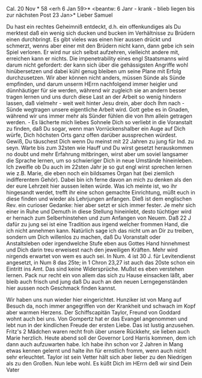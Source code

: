  Cal. 20 Nov <Samstag>* 58
 <erh 6 Jan 59>*
 <beantw: 6 Janr - krank - blieb liegen bis zur nächsten Post 23 Jan>* 
Lieber Samuel

Du hast ein rechtes Geheimniß entdeckt, d.h. ein offenkundiges als Du merktest daß ein wenig sich ducken und bucken im Verhältnisse zu Brüdern einen durchbringt. Es gibt vieles was einen hier aussen drückt und schmerzt, wenns aber einer mit den Brüdern nicht kann, dann gebe ich sein Spiel verloren. Er wird nur sich selbst aufzehren, vielleicht andere mit, erreichen kann er nichts. Die impenetrability eines engl Staatsmanns wird darum nicht gefordert: der kann sich über die gehässigsten Angriffe wohl hinübersetzen und dabei kühl genug bleiben um seine Plane mit Erfolg durchzusetzen. Wir aber können nicht anders, müssen Sünde als Sünde empfinden, und darum unserm HErrn nachfolgend immer heigler und dünnhäutiger für sie werden, während wir zugleich sie an andern besser tragen lernen und uns durch diese Last an der Arbeit so wenig hindern lassen, daß vielmehr - weit weit hinter Jesu drein, aber doch Ihm nach - Sünde wegtragen unsere eigentliche Arbeit wird. Gott gebe es in Gnaden, während wir uns immer mehr als Sünder fühlen die von Ihm allein getragen werden. - Es lächerte mich liebes Sohnele Dich so verliebt in die Voranstalt zu finden, daß Du sogar, wenn man Vorrückenshalber ein Auge auf Dich würfe, Dich höchsten Orts ganz offen darüber aussprechen würdest. Gewiß, Du täuschest Dich wenn Du meinst mit 22 Jahren zu jung für Ind. zu seyn. Warte bis zum 32sten wie Hauff und Du wirst gesetzt herauskommen no doubt und mehr Erfahrung mitbringen, wirst aber um soviel langsamer die Sprache lernen, um so schwieriger Dich in neue Umstände hineinleben. Ich zweifle ob Du auch im 22sten Jahr je so gut engl wirst sprechen lernen wie z.B. Marie, die eben noch ein bildsames Organ hat (bei ziemlich indifferentem Gehör). Dabei bin ich ferne davon an mich zu denken als den der eure Lehrzeit hier aussen leiten würde. Was ich meinte ist, wo ihr hingesandt werdet, trefft ihr eine schon gemachte Einrichtung, müßt euch in diese finden und wieder als Lehrjungen anfangen. Dieß ist dem englischen Rev. ein curioser Gedanke: hier aber setzt er sich immer fester. Je mehr sich einer in Ruhe und Demuth in diese Stellung hineinlebt, desto tüchtiger wird er hernach zum Selberhinstehen und zum Anfangen von Neuem. Daß 22 J dafür zu jung sei ist eine Tradition aus irgend welcher frommen Hand, die ich nicht annehmen kann. Natürlich sage ich das nicht um an Dir zu treiben, sondern um Dich willenlos zu machen, daß Du Voranstalt oder Anstaltsleben oder irgendwelche Stufe eben aus Gottes Hand hinnehmest und Dich darin treu erweisest nach den jeweiligen Kräften. Mehr wird nirgends erwartet von wem es auch sei. In Num. 4 ist 30 J. für Levitendienst angesetzt, in Num 8 das 25te; in 1 Chron 23,27 ist auch das 20ste schon ein Eintritt ins Amt. Das sind keine Widersprüche. Mußst es eben verstehen lernen. Pack nur recht ein von allem das sich zu Hause einsacken läßt, aber bleib auch frisch und jung daß Du auch an den neuen Lerngegenständen hier aussen noch Geschmack finden kannst.

Wir haben uns nun wieder hier eingerichtet. Hunziker ist von Mang auf Besuch da, noch immer angegriffen von der Krankheit und schwach im Kopf aber warmen Herzens. Der Schiffscapitän Taylor, Freund von Goddard wohnt auch bei uns. Von Gompertz hat er das Evangel angenommen und lebt nun in der kindlichen Freude der ersten Liebe. Das ist lustig anzusehen. Fritz's 2 Mädchen waren recht froh über unsere Rückkehr, sie lieben auch Marie herzlich. Heute abend soll der Governor Lord Harris kommen, dem ich dann auch aufzuwarten habe. Ich habe ihn schon vor 2 Jahren in Mang etwas kennen gelernt und halte ihn für ernstlich fromm, wenn auch nicht sehr erleuchtet. Taylor ist sein Vetter hält sich aber lieber zu den Niedrigen als zu den Großen. Nun lebe wohl. Es küßt Dich im HErrn deß wir sind
 Dein Vater

